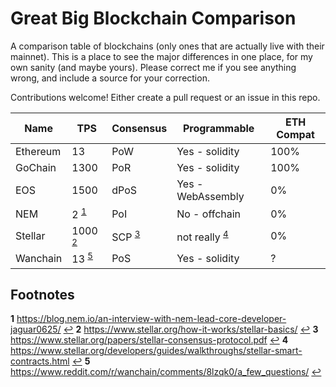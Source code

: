 # Great Big Blockchain Comparison

A comparison table of blockchains (only ones that are actually live with their mainnet). This is a place to see the major differences in one place, for my own sanity (and maybe yours). Please correct me if you see anything wrong, and include a source for your correction.

Contributions welcome!  Either create a pull request or an issue in this repo. 

Name | TPS | Consensus | Programmable | ETH Compat
---- | --- | --------- | ------------ | ----------
Ethereum | 13 | PoW | Yes - solidity | 100%
GoChain | 1300 | PoR | Yes - solidity | 100%
EOS | 1500 | dPoS | Yes - WebAssembly | 0%
NEM | 2 <sup id="a1">[1](#f1)</sup> | PoI | No - offchain | 0%
Stellar | 1000 <sup id="a2">[2](#f2)</sup> | SCP <sup id="a3">[3](#f3)</sup> | not really <sup id="a4">[4](#f4)</sup> | 0%
Wanchain | 13 <sup id="a5">[5](#f5)</sup> | PoS | Yes - solidity | ?

## Footnotes

<b id="f1">1</b> https://blog.nem.io/an-interview-with-nem-lead-core-developer-jaguar0625/ [↩](#a1)
<b id="f2">2</b> https://www.stellar.org/how-it-works/stellar-basics/ [↩](#a2)
<b id="f3">3</b> https://www.stellar.org/papers/stellar-consensus-protocol.pdf [↩](#a3)
<b id="f4">4</b> https://www.stellar.org/developers/guides/walkthroughs/stellar-smart-contracts.html [↩](#a4)
<b id="f5">5</b> https://www.reddit.com/r/wanchain/comments/8lzqk0/a_few_questions/ [↩](#a5)
